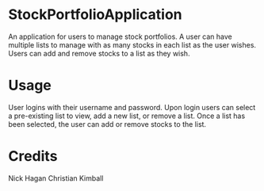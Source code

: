 # StockPortfolioApplication
An application for users to manage stock portfolios. A user can have multiple lists to manage with as many stocks in each list as the user wishes. Users can add and remove stocks to a list as they wish.

# Usage
User logins with their username and password. Upon login users can select a pre-existing list to view, add a new list, or remove a list. Once a list has been selected, the user can add or remove stocks to the list.

# Credits
Nick Hagan
Christian Kimball
